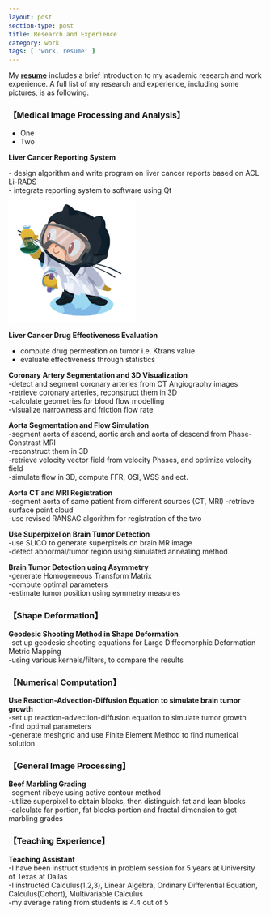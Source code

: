 ```yaml
---
layout: post
section-type: post
title: Research and Experience
category: work
tags: [ 'work, resume' ]
---
```

My [**resume**](https://github.com/tigerhu7/tigerhu7.github.io/blob/master/_doc/resume.pdf?raw=true)
includes a brief introduction to my academic research and work experience.
A full list of my research and experience, including some pictures, is as following.

### 【Medical Image Processing and Analysis】  
- One  
- Two


<!--
<img style="float: left;"  width="30%"   src="/img/profile/research/labtocat.png">  
-->
<!--
<img width="30%"  div align=left src="/img/profile/research/labtocat.png">  
-->

**Liver Cancer Reporting System**

<div style="text-align: left">
- design algorithm and write program on liver cancer reports based on ACL Li-RADS
</div>

<div style="text-align: left">
- integrate reporting system to software using Qt
</div>

<img width="50%"  src="/img/profile/research/labtocat.png">  


**Liver Cancer Drug Effectiveness Evaluation**  
- compute drug permeation on tumor i.e. Ktrans value  
- evaluate effectiveness through statistics    


**Coronary Artery Segmentation and 3D Visualization**  
-detect and segment coronary arteries from CT Angiography images  
-retrieve coronary arteries, reconstruct them in 3D  
-calculate geometries for blood flow modelling  
-visualize narrowness and friction flow rate  

<!--
![Aorta Surface](/img/profile/research/aorta_surface.png){:height="30px" width="100px"}
-->
<!--
<img style="float: left;"  alt="drawing"  width="100"   src="/img/profile/research/aorta_surface.png">     
-->




**Aorta Segmentation and Flow Simulation**  
-segment aorta of ascend, aortic arch and aorta of descend from Phase-Constrast MRI   
-reconstruct them in 3D  
-retrieve velocity vector field from velocity Phases, and optimize velocity field   
-simulate flow in 3D, compute FFR, OSI, WSS and ect.  

<!--
![Aorta Streamline](/img/profile/research/aorta_streamline.png)
-->
**Aorta CT and MRI Registration**  
-segment aorta of same patient from different sources (CT, MRI)
-retrieve surface point cloud  
-use revised RANSAC algorithm for registration of the two
<!--
![Aorta Registration](/img/profile/research/aorta_registration.png)
-->
**Use Superpixel on Brain Tumor Detection**   
-use SLICO to generate superpixels on brain MR image   
-detect abnormal/tumor region using simulated annealing method    

**Brain Tumor Detection using Asymmetry**  
-generate Homogeneous Transform Matrix  
-compute optimal parameters  
-estimate tumor position using symmetry measures  

### 【Shape Deformation】

**Geodesic Shooting Method in Shape Deformation**  
-set up geodesic shooting equations for Large Diffeomorphic Deformation Metric Mapping  
-using various kernels/filters, to compare the results     



### 【Numerical Computation】  
**Use Reaction-Advection-Diffusion Equation to simulate brain tumor growth**  
-set up reaction-advection-diffusion equation to simulate tumor growth  
-find optimal parameters  
-generate meshgrid and use Finite Element Method to find numerical solution  


### 【General Image Processing】   
**Beef Marbling Grading**  
-segment ribeye using active contour method  
-utilize superpixel to obtain blocks, then distinguish fat and lean blocks  
-calculate far portion, fat blocks   portion and fractal dimension to get marbling grades  


### 【Teaching Experience】   
**Teaching Assistant**  
-I have been instruct students in problem session for 5 years at University of Texas at Dallas  
-I instructed Calculus(1,2,3), Linear Algebra, Ordinary Differential Equation, Calculus(Cohort), Multivariable Calculus  
-my average rating from students is 4.4 out of 5  
